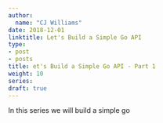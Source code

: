 ```yaml
---
author:
  name: "CJ Williams"
date: 2018-12-01
linktitle: Let's Build a Simple Go API
type:
- post
- posts
title: et's Build a Simple Go API - Part 1
weight: 10
series: 
draft: true
---
```


In this series we will build a simple go 

